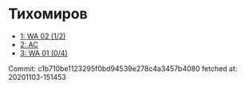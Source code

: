 # Тихомиров
- [1: WA 02 (1/2)](1.md)
- [2: AC](2.md)
- [3: WA 01 (0/4)](3.md)

Commit: c1b710be1123295f0bd94539e278c4a3457b4080
 fetched at: 20201103-151453
